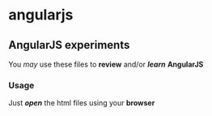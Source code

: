 # angularjs
## AngularJS experiments
You _may_ use these files to **review** and/or **_learn_** **AngularJS**
### Usage
Just **_open_** the html files using your **browser**

